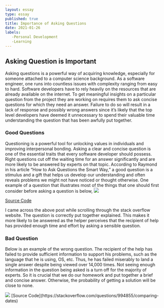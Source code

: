 ```yaml
---
layout: essay
type: essay
published: true
title: Importance of Asking Questions
date: 2021-01-26
labels:
   -Personal Development
   -Learning
---
```



 
 
 ## Asking Question is Important
 Asking questions is a powerful way of acquiring knowledge, especially for someone attached to a computer science background. As a software engineer, one runs into countless issues with complexity ranging from easy to hard. Software developers have to rely heavily on the resources that are already available on the internet. To get meaningful insights on a particular question from the project they are working on requires them to ask concise questions for which they need an answer. Failure to do so will result in a lack of response and possibly wrong answers since it’s likely that the top level developers have deemed it unnecessary to spend their valuable time understanding the question that has been awfully put together.
       
       


### Good Questions
 Questioning is a powerful tool for unlocking values in individuals and improving interpersonal bonding. Asking a clear and 
concise question is one of the essential traits that every software developer should possess. Right questions cut off the waiting time for an answer significantly and are more likely to be answered by experts on that topic. According to Raymond in his article “How to Ask Questions the Smart Way,” a good question is a stimulus and a gift that helps us develop our understanding and often reveals problems we might not have noticed or thought otherwise. One example of a question that illustrates most of the things that one should first consider before asking a question is below,
   <img class="js image" src="{{ site.baseurl }}/images/goodQs.png">
   
   [Source Code](https://stackoverflow.com/questions/477816/what-is-the-correct-json-content-type)

 I came across the above post while scrolling through the stack overflow website. The question is correctly put together 
explained. This makes it more likely to be answered as the helper perceives that the recipient of help has provided enough time and effort by asking a sensible question.

### Bad Question
Below is an example of the wrong question. The recipient of the help has failed to provide sufficient information to support his 
problems, such as the language that he is using, OS, etc. Thus, he has failed miserably to land a single answer despite being viewed over 14,000 times. Not seeing enough information in the question being asked is a turn off for the majority of experts. So it is crucial that we do our homework and put together a brief and concise answer. Otherwise, the probability of getting a solution will be close to none.

<img class="js image" src="{{ site.baseurl }}/images/badQs.png">
[Source Code](https://stackoverflow.com/questions/994855/comparing-dates)



